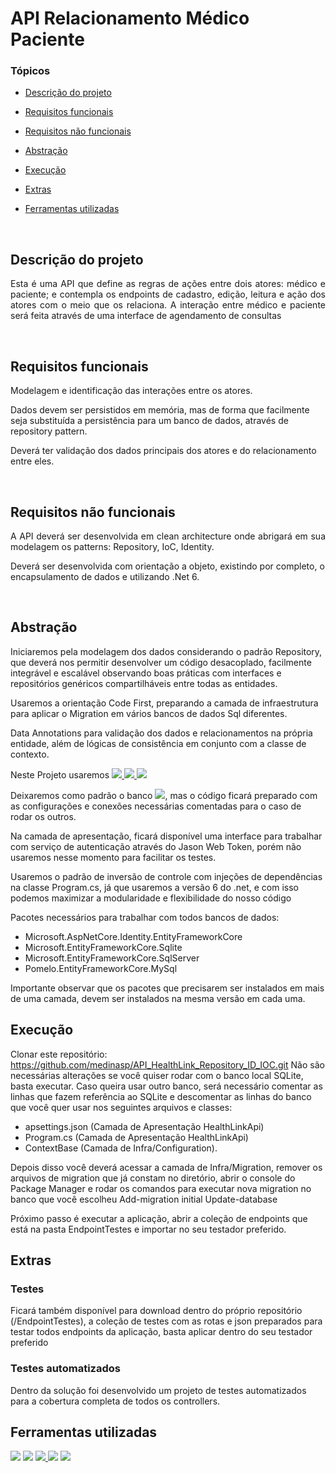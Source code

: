 # API Relacionamento Médico Paciente 

### Tópicos 

- [Descrição do projeto](#descrição-do-projeto)

- [Requisitos funcionais](#requisitos-funcionais)

- [Requisitos não funcionais](#requisitos-não-funcionais)

- [Abstração](#abstração)

- [Execução](#execução)

- [Extras](#extras)

- [Ferramentas utilizadas](#ferramentas-utilizadas)

<br>

## Descrição do projeto 

<p align="justify">
Esta é uma API que define as regras de ações entre dois atores: médico e paciente; e contempla os endpoints de cadastro, edição, leitura e ação dos atores com o meio que os relaciona.
A interação entre médico e paciente será feita através de uma interface de agendamento de consultas
</p>
<br>

## Requisitos funcionais
<p align="justify">
Modelagem e identificação das interações entre os atores.

Dados devem ser persistidos em memória, mas de forma que facilmente seja substituída a persistência  para um banco de dados, através de repository pattern.

Deverá ter validação dos dados principais dos atores e do relacionamento entre eles.
</p>
<br>

## Requisitos não funcionais
<p align="justify">
A API deverá ser desenvolvida em clean architecture onde abrigará em sua modelagem os patterns: Repository, IoC, Identity.

Deverá ser desenvolvida com orientação a objeto, existindo por completo, o encapsulamento de dados e utilizando .Net 6.
</p>
<br>

## Abstração
   Iniciaremos pela modelagem dos dados considerando o padrão Repository, que deverá nos permitir desenvolver um código desacoplado, facilmente integrável e escalável observando boas práticas com interfaces e repositórios genéricos compartilháveis entre todas as entidades.

   Usaremos a orientação Code First, preparando a camada de infraestrutura para aplicar o Migration em vários bancos de dados Sql diferentes.

   Data Annotations para validação dos dados e relacionamentos na própria entidade, além de lógicas de consistência em conjunto com a classe de contexto.

   Neste Projeto usaremos <a href="https://sqlite.org/" target="_blank" rel="noreferrer"> <img src="https://img.shields.io/badge/SQLite-07405E?style=for-the-badge&logo=sqlite&logoColor=white"/></a><a href="https://www.microsoft.com/pt-br/sql-server/sql-server-downloads" target="_blank" rel="noreferrer"> <img src="https://img.shields.io/badge/Microsoft%20SQL%20Server-CC2927?style=for-the-badge&logo=microsoft%20sql%20server&logoColor=white"/></a><a href="https://www.mysql.com/" target="_blank" rel="noreferrer"> <img src="https://img.shields.io/badge/MySQL-005C84?style=for-the-badge&logo=mysql&logoColor=white"/></a>
   
   Deixaremos como padrão o banco <a href="https://sqlite.org/" target="_blank" rel="noreferrer"> <img src="https://img.shields.io/badge/SQLite-07405E?style=for-the-badge&logo=sqlite&logoColor=white"/></a>, mas o código ficará preparado com as configurações e conexões necessárias comentadas para o caso de rodar os outros.

   Na camada de apresentação, ficará disponível uma interface para trabalhar com serviço de autenticação através do Jason Web Token, porém não usaremos nesse momento para facilitar os testes.

   Usaremos o padrão de inversão de controle com injeções de dependências na classe Program.cs, já que usaremos a versão 6 do .net, e com isso podemos maximizar a modularidade e flexibilidade do nosso código

   Pacotes necessários para trabalhar com todos bancos de dados:
   * Microsoft.AspNetCore.Identity.EntityFrameworkCore
   * Microsoft.EntityFrameworkCore.Sqlite
   * Microsoft.EntityFrameworkCore.SqlServer
   * Pomelo.EntityFrameworkCore.MySql

   Importante observar que os pacotes que precisarem ser instalados em mais de uma camada, devem ser instalados na mesma versão em cada uma.

## Execução
   Clonar este repositório: https://github.com/medinasp/API_HealthLink_Repository_ID_IOC.git
   Não são necessárias alterações se você quiser rodar com o banco local SQLite, basta executar.
   Caso queira usar outro banco, será necessário comentar as linhas que fazem referência ao SQLite e descomentar as linhas do banco que você quer usar nos seguintes arquivos e classes:
   * apsettings.json (Camada de Apresentação HealthLinkApi)
   * Program.cs (Camada de Apresentação HealthLinkApi)
   * ContextBase (Camada de Infra/Configuration).

   Depois disso você deverá acessar a camada de Infra/Migration, remover os arquivos de migration que já constam no diretório,  abrir o console do Package Manager e rodar os comandos para executar nova migration no banco que você escolheu
      Add-migration initial
      Update-database

   Próximo passo é executar a aplicação, abrir a coleção de endpoints que está na pasta EndpointTestes e importar no seu testador preferido.

## Extras
   ### Testes

   Ficará também disponível para download dentro do próprio repositório (/EndpointTestes), a coleção de testes com as rotas e json preparados para testar todos endpoints da aplicação, basta aplicar dentro do seu testador preferido

   ### Testes automatizados
   Dentro da solução foi desenvolvido um projeto de testes automatizados para a cobertura completa de todos os controllers.

## Ferramentas utilizadas

<a href="https://www.w3schools.com/cs/" target="_blank" rel="noreferrer"> <img src="https://img.shields.io/badge/C%23-239120?style=for-the-badge&logo=c-sharp&logoColor=white"/></a>
<a href="https://dotnet.microsoft.com/" target="_blank" rel="noreferrer"> <img src="https://img.shields.io/badge/.NET-512BD4?style=for-the-badge&logo=dotnet&logoColor=white"></a>
<a href="https://sqlite.org/" target="_blank" rel="noreferrer"> <img src="https://img.shields.io/badge/SQLite-07405E?style=for-the-badge&logo=sqlite&logoColor=white"/></a><a href="https://www.microsoft.com/pt-br/sql-server/sql-server-downloads" target="_blank" rel="noreferrer"> <img src="https://img.shields.io/badge/Microsoft%20SQL%20Server-CC2927?style=for-the-badge&logo=microsoft%20sql%20server&logoColor=white"/></a>
<a href="https://www.mysql.com/" target="_blank" rel="noreferrer"> <img src="https://img.shields.io/badge/MySQL-005C84?style=for-the-badge&logo=mysql&logoColor=white"/></a>
